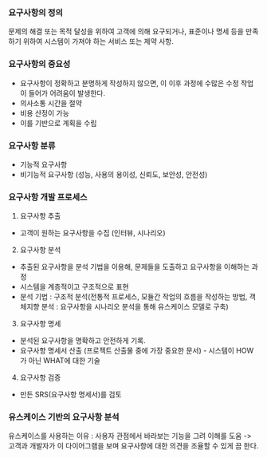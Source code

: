 ### 요구사항의 정의

문제의 해결 또는 목적 달성을 위하여 고객에 의해 요구되거나, 표준이나 명세 등을 만족하기 위하여 시스템이 가져야 하는 서비스 또는 제약 사항.

### 요구사항의 중요성

- 요구사항이 정확하고 분명하게 작성하지 않으면, 이 이후 과정에 수많은 수정 작업이 들어가 어려움이 발생한다.
- 의사소통 시간을 절약
- 비용 산정이 가능
- 이를 기반으로 계획을 수립

### 요구사항 분류

- 기능적 요구사항
- 비기능적 요구사항 (성능, 사용의 용이성, 신뢰도, 보안성, 안전성)

### 요구사항 개발 프로세스

1. 요구사항 추출

- 고객이 원하는 요구사항을 수집 (인터뷰, 시나리오)

2. 요구사항 분석

- 추출된 요구사항을 분석 기법을 이용해, 문제들을 도출하고 요구사항을 이해하는 과정
- 시스템을 계층적이고 구조적으로 표현
- 분석 기법 : 구조적 분석(전통적 프로세스, 모듈간 작업의 흐름을 작성하는 방법, 객체지향 분석 : 요구사항을 시나리오 분석을 통해 유스케이스 모델로 구축)

3. 요구사항 명세

- 분석된 요구사항을 명확하고 안전하게 기록.
- 요구사항 명세서 산출 (프로젝트 산출물 중에 가장 중요한 문서) - 시스템이 HOW가 아닌 WHAT에 대한 기술

4. 요구사항 검증

- 만든 SRS(요구사항 명세서)를 검토

### 유스케이스 기반의 요구사항 분석

유스케이스를 사용하는 이유 : 사용자 관점에서 바라보는 기능을 그려 이해를 도움 -> 고객과 개발자가 이 다이어그램을 보며 요구사항에 대한 의견을 조율할 수 있게 끔 한다.
